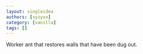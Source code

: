 ```yaml
---
layout: singleidea
authors: [xyzyxx]
category: [vanilla]
tags: []
---
```

Worker ant that restores walls that have been dug out.
